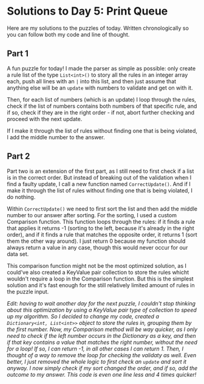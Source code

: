 # Solutions to Day 5: Print Queue

Here are my solutions to the puzzles of today. Written chronologically so you can follow both my code and line of thought.

## Part 1

A fun puzzle for today! I made the parser as simple as possible: only create a rule list of the type `List<int>()` to story all the rules in an integer array each, push all lines with an `|` into this list, and then just assume that anything else will be an `update` with numbers to validate and get on with it.

Then, for each list of numbers (which is an update) I loop through the rules, check if the list of numbers contains both numbers of that specific rule, and if so, check if they are in the right order - if not, abort further checking and proceed with the next update.

If I make it through the list of rules without finding one that is being violated, I add the middle number to the answer.

## Part 2

Part two is an extension of the first part, as I still need to first check if a list is in the correct order. But instead of breaking out of the validation when I find a faulty update, I call a new function named `CorrectUpdate()`. And if I make it through the list of rules without finding one that is being violated, I do nothing.

Within `CorrectUpdate()` we need to first sort the list and then add the middle number to our answer after sorting. For the sorting, I used a custom Comparison function. This function loops through the rules: if it finds a rule that applies it returns -1 (sorting to the left, because it's already in the right order), and if it finds a rule that matches the opposite order, it returns 1 (sort them the other way around). I just return 0 because my function should always return a value in any case, though this would never occur for our data set.

This comparison function might not be the most optimized solution, as I could've also created a KeyValue pair collection to store the rules whicht wouldn't require a loop in the Comparison function. But this is the simplest solution and it's fast enough for the still relatively limited amount of rules in the puzzle input.

*Edit: having to wait another day for the next puzzle, I couldn't stop thinking about this optimization by using a KeyValue pair type of collection to speed up my algorithm. So I decided to change my code, created a `Dictionary<int, List<int>>` object to store the rules in, grouping them by the first number. Now, my Comparison method will be way quicker, as I only need to check if the left number occurs in the Dictionary as a key, and then if that key contains a value that matches the right number, without the need for a loop! If so, I can return -1, in all other cases I can return 1. Then, I thought of a way to remove the loop for checking the validaty as well. Even better, I just removed the whole logic to first check an `update` and sort it anyway. I now simply check if my sort changed the order, and if so, add the outcome to my answer. This code is even one line less and 4 times quicker!*